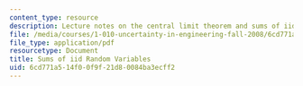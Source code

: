 ```yaml
---
content_type: resource
description: Lecture notes on the central limit theorem and sums of iid random variables.
file: /media/courses/1-010-uncertainty-in-engineering-fall-2008/6cd771a514f00f9f21d80084ba3ecff2_app_17.pdf
file_type: application/pdf
resourcetype: Document
title: Sums of iid Random Variables
uid: 6cd771a5-14f0-0f9f-21d8-0084ba3ecff2
---
```


